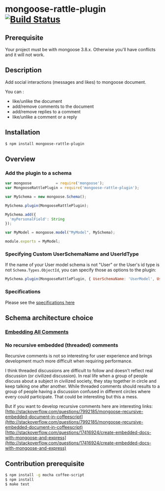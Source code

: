 # mongoose-rattle-plugin [![Build Status](https://secure.travis-ci.org/daemon1981/mongoose-rattle-plugin.png)](https://travis-ci.org/daemon1981/mongoose-rattle-plugin)

## Prerequisite

Your project must be with mongoose 3.8.x. Otherwise you'll have conflicts and it will not work.

## Description

Add social interactions (messages and likes) to mongoose document.

You can :
 - like/unlike the document
 - add/remove comments to the document
 - add/remove replies to a comment
 - like/unlike a comment or a reply

## Installation

```bash
$ npm install mongoose-rattle-plugin
```

## Overview

### Add the plugin to a schema

```javascript
var mongoose           = require('mongoose');
var MongooseRattlePlugin = require('mongoose-rattle-plugin');

var MySchema = new mongoose.Schema();

MySchema.plugin(MongooseRattlePlugin);

MySchema.add({
  'myPersonalField': String
});

var MyModel = mongoose.model("MyModel", MySchema);

module.exports = MyModel;
```

### Specifying Custom UserSchemaName and UserIdType

If the name of your User model schema is not "User" or the User's id type is not `Schema.Types.ObjectId`, you can specify those as options to the plugin:

```javascript
MySchema.plugin(MongooseRattlePlugin, { UserSchemaName: 'UserModel', UserIdType: Some.Other.Type });
```


### Specifications

Please see the [specifications here](https://github.com/daemon1981/mongoose-rattle-plugin/blob/master/test-unit.md)

## Schema architecture choice

### [Embedding All Comments](http://docs.mongodb.org/ecosystem/use-cases/storing-comments/)

### No recursive embedded (threaded) comments

Recursive comments is not so interesting for user experience and brings development much more difficult when requiring performance.

I think threaded discussions are difficult to follow and doesn't reflect real discussion (or civilized discussion).
In real life when a group of people discuss about a subject in civilized society, they stay together in circle and keep talking one after another.
While threaded comments should results to a group of people having a discussion confused in different circles where every could participate. That could be interesting but this a mess.

But if you want to develop recursive comments here are interesting links:
[http://stackoverflow.com/questions/7992185/mongoose-recursive-embedded-document-in-coffeescript](http://stackoverflow.com/questions/7992185/mongoose-recursive-embedded-document-in-coffeescript)
[http://stackoverflow.com/questions/17416924/create-embedded-docs-with-mongoose-and-express](http://stackoverflow.com/questions/17416924/create-embedded-docs-with-mongoose-and-express)

## Contribution prerequisite

```bash
$ npm install -g mocha coffee-script
$ npm install
$ make test
```
